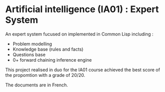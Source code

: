 # Artificial intelligence (IA01) : Expert System

An expert system fucused on implemented in Common Lisp including :

- Problem modelling
- Knowledge base (rules and facts)
- Questions base
- 0+ forward chaining inference engine

This project realised in duo for the IA01 course achieved the best score of the propomtion with a grade of 20/20.

The documents are in French.
